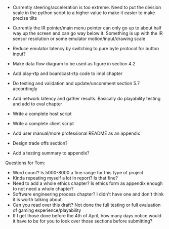 - Currently steering/acceleration is too extreme. Need to put the division scale in the python script to a higher value to make it easier to make precise tilts
- Currently the IR pointer/main menu pointer can only go up to about half way up the screen and can go way below it. Something is up with the IR sensor resolution or some emulator motion/input/drawing scale
- Reduce emulator latency by switching to pure byte protocol for button input?
- Make data flow diagram to be used as figure in section 4.2
- Add play-rtp and boardcast-rtp code to impl chapter

- Do testing and validation and update/uncomment section 5.7 accordingly

- Add network latency and gather results. Basically do playability testing and add to eval chapter
- Write a complete host script
- Write a complete client script
- Add user manual/more professional README as an appendix


- Design trade offs section?
- Add a testing summary to appendix?
  
Questions for Tom:

- Word count? Is 5000-8000 a fine range for this type of project
- Kinda repeating myself a lot in report? Is that fine?
- Need to add a whole ethics chapter? Is ethics form as appendix enough to not need a whole chapter?
- Software engineering process chapter? I didn't have one and don't think it is worth talking about
- Can you read over this draft? Not done the full testing or full evaluation of gaming experience/playability
- If I get those done before the 4th of April, how many days notice would it have to be for you to look over those sections before submitting?
